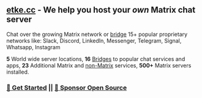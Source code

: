 ## [etke.cc](https://etke.cc) - We help you host your _own_ Matrix chat server

Chat over the growing Matrix network or [bridge](https://etke.cc/help/bridges/) 15+ popular proprietary networks like: Slack, Discord, LinkedIn, Messenger, Telegram, Signal, Whatsapp, Instagram

**5** World wide server locations,
**16** [Bridges](https://etke.cc/help/bridges/) to popular chat services and apps,
**23** Additional Matrix and [non-Matrix](https://etke.cc/help/extras/) services,
**500+** Matrix servers installed.

### [🚀 Get Started](https://etke.cc/order) || [💝 Sponsor Open Source](https://liberapay.com/etkecc)
